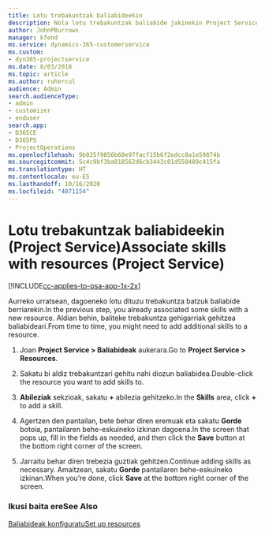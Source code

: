 ```yaml
---
title: Lotu trebakuntzak baliabideekin
description: Nola lotu trebakuntzak baliabide jakinekin Project Service-n
author: JohnPBurrows
manager: kfend
ms.service: dynamics-365-customerservice
ms.custom:
- dyn365-projectservice
ms.date: 8/03/2018
ms.topic: article
ms.author: ruhercul
audience: Admin
search.audienceType:
- admin
- customizer
- enduser
search.app:
- D365CE
- D365PS
- ProjectOperations
ms.openlocfilehash: 9b025f9856b60e97facf15b6f2edcc8a1e59874b
ms.sourcegitcommit: 5c4c9bf3ba018562d6cb3443c01d550489c415fa
ms.translationtype: HT
ms.contentlocale: eu-ES
ms.lasthandoff: 10/16/2020
ms.locfileid: "4071154"
---
```

# <a name="associate-skills-with-resources-project-service"></a><span data-ttu-id="fdf69-103">Lotu trebakuntzak baliabideekin (Project Service)</span><span class="sxs-lookup"><span data-stu-id="fdf69-103">Associate skills with resources (Project Service)</span></span>

[!INCLUDE[cc-applies-to-psa-app-1x-2x](../includes/cc-applies-to-psa-app-1x-2x.md)]

<span data-ttu-id="fdf69-104">Aurreko urratsean, dagoeneko lotu dituzu trebakuntza batzuk baliabide berriarekin.</span><span class="sxs-lookup"><span data-stu-id="fdf69-104">In the previous step, you already associated some skills with  a new resource.</span></span> <span data-ttu-id="fdf69-105">Aldian behin, baliteke trebakuntza gehigarriak gehitzea baliabideari.</span><span class="sxs-lookup"><span data-stu-id="fdf69-105">From time to time, you might need to add additional skills to a resource.</span></span>  
  
1.  <span data-ttu-id="fdf69-106">Joan **Project Service > Baliabideak** aukerara.</span><span class="sxs-lookup"><span data-stu-id="fdf69-106">Go to **Project Service > Resources**.</span></span>  
  
2.  <span data-ttu-id="fdf69-107">Sakatu bi aldiz trebakuntzari gehitu nahi diozun baliabidea.</span><span class="sxs-lookup"><span data-stu-id="fdf69-107">Double-click the resource you want to add skills to.</span></span>  
  
3.  <span data-ttu-id="fdf69-108">**Abileziak** sekzioak, sakatu **+** abilezia gehitzeko.</span><span class="sxs-lookup"><span data-stu-id="fdf69-108">In the **Skills** area, click **+** to add a skill.</span></span>  
  
4.  <span data-ttu-id="fdf69-109">Agertzen den pantailan, bete behar diren eremuak eta sakatu **Gorde** botoia, pantailaren behe-eskuineko izkinan dagoena.</span><span class="sxs-lookup"><span data-stu-id="fdf69-109">In the screen that pops up, fill in the fields as needed, and then click the **Save** button at the bottom right corner of the screen.</span></span>  
  
5.  <span data-ttu-id="fdf69-110">Jarraitu behar diren trebezia guztiak gehitzen.</span><span class="sxs-lookup"><span data-stu-id="fdf69-110">Continue adding skills as necessary.</span></span> <span data-ttu-id="fdf69-111">Amaitzean, sakatu **Gorde** pantailaren behe-eskuineko izkinan.</span><span class="sxs-lookup"><span data-stu-id="fdf69-111">When you’re done, click **Save** at the bottom right corner of the screen.</span></span>  
  
### <a name="see-also"></a><span data-ttu-id="fdf69-112">Ikusi baita ere</span><span class="sxs-lookup"><span data-stu-id="fdf69-112">See Also</span></span>  
 [<span data-ttu-id="fdf69-113">Baliabideak konfiguratu</span><span class="sxs-lookup"><span data-stu-id="fdf69-113">Set up resources</span></span>](../psa/set-up-resources.md)
